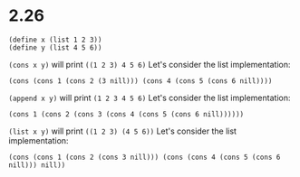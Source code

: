 # 2.26

```
(define x (list 1 2 3))
(define y (list 4 5 6))
```

`(cons x y)` will print `((1 2 3) 4 5 6)`
Let's consider the list implementation:
```
(cons (cons 1 (cons 2 (3 nill))) (cons 4 (cons 5 (cons 6 nill))))
```

`(append x y)` will print `(1 2 3 4 5 6)`
Let's consider the list implementation:
```
(cons 1 (cons 2 (cons 3 (cons 4 (cons 5 (cons 6 nill))))))
```

`(list x y)` will print `((1 2 3) (4 5 6))`
Let's consider the list implementation:
```
(cons (cons 1 (cons 2 (cons 3 nill))) (cons (cons 4 (cons 5 (cons 6 nill))) nill))
```
